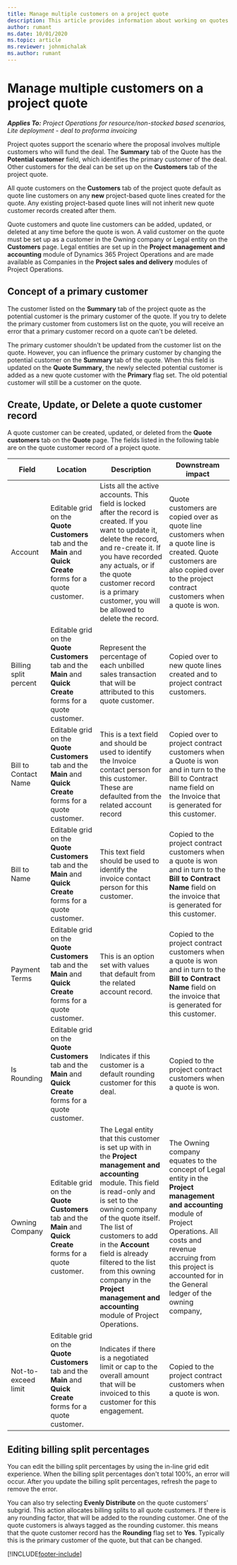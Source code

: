 ```yaml
---
title: Manage multiple customers on a project quote
description: This article provides information about working on quotes that involve multiple customers who will fund the project.
author: rumant
ms.date: 10/01/2020
ms.topic: article
ms.reviewer: johnmichalak
ms.author: rumant
---
```


# Manage multiple customers on a project quote

_**Applies To:** Project Operations for resource/non-stocked based scenarios, Lite deployment - deal to proforma invoicing_

Project quotes support the scenario where the proposal involves multiple customers who will fund the deal. The **Summary** tab of the Quote has the **Potential customer** field, which identifies the primary customer of the deal. Other customers for the deal can be set up on the **Customers** tab of the project quote.

All quote customers on the **Customers** tab of the project quote default as quote line customers on any **new** project-based quote lines created for the quote. Any existing project-based quote lines will not inherit new quote customer records created after them.

Quote customers and quote line customers can be added, updated, or deleted at any time before the quote is won. A valid customer on the quote must be set up as a customer in the Owning company or Legal entity on the **Customers** page. Legal entities are set up in the **Project management and accounting** module of Dynamics 365 Project Operations and are made available as Companies in the **Project sales and delivery** modules of Project Operations.

## Concept of a primary customer

The customer listed on the **Summary** tab of the project quote as the potential customer is the primary customer of the quote. If you try to delete the primary customer from customers list on the quote, you will receive an error that a primary customer record on a quote can't be deleted.

The primary customer shouldn't be updated from the customer list on the quote. However, you can influence the primary customer by changing the potential customer on the **Summary** tab of the quote. When this field is updated on the **Quote Summary**, the newly selected potential customer is added as a new quote customer with the **Primary** flag set. The old potential customer will still be a customer on the quote.

## Create, Update, or Delete a quote customer record

A quote customer can be created, updated, or deleted from the **Quote customers** tab on the **Quote** page. The fields listed in the following table are on the quote customer record of a project quote.

| **Field** | **Location** | **Description** | **Downstream impact** |
| --- | --- | --- | --- |
| Account | Editable grid on the **Quote Customers** tab and the **Main** and **Quick Create** forms for a quote customer. | Lists all the active accounts. This field is locked after the record is created. If you want to update it, delete the record, and re-create it. If you have recorded any actuals, or if the quote customer record is a primary customer, you will be allowed to delete the record. | Quote customers are copied over as quote line customers when a quote line is created. Quote customers are also copied over to the project contract customers when a quote is won. |
| Billing split percent | Editable grid on the **Quote Customers** tab and the **Main** and **Quick Create** forms for a quote customer. | Represent the percentage of each unbilled sales transaction that will be attributed to this quote customer. | Copied over to new quote lines created and to project contract customers. |
| Bill to Contact Name | Editable grid on the **Quote Customers** tab and the **Main** and **Quick Create** forms for a quote customer. | This is a text field and should be used to identify the Invoice contact person for this customer. These are defaulted from the related account record | Copied over to project contract customers when a Quote is won and in turn to the Bill to Contract name field on the Invoice that is generated for this customer. |
| Bill to Name | Editable grid on the **Quote Customers** tab and the **Main** and **Quick Create** forms for a quote customer. | This text field should be used to identify the invoice contact person for this customer. | Copied to the project contract customers when a quote is won and in turn to the **Bill to Contract Name** field on the invoice that is generated for this customer. |
| Payment Terms | Editable grid on the **Quote Customers** tab and the **Main** and **Quick Create** forms for a quote customer. | This is an option set with values that default from the related account record. | Copied to the project contract customers when a quote is won and in turn to the **Bill to Contract Name** field on the invoice that is generated for this customer. |
| Is Rounding | Editable grid on the **Quote Customers** tab and the **Main** and **Quick Create** forms for a quote customer. | Indicates if this customer is a default rounding customer for this deal. | Copied to the project contract customers when a quote is won. |
| Owning Company | Editable grid on the **Quote Customers** tab and the **Main** and **Quick Create** forms for a quote customer. | The Legal entity that this customer is set up with in the **Project management and accounting** module. This field is read-only and is set to the owning company of the quote itself. The list of customers to add in the **Account** field is already filtered to the list from this owning company in the **Project management and accounting** module of Project Operations. | The Owning company equates to the concept of Legal entity in the **Project management and accounting** module of Project Operations. All costs and revenue accruing from this project is accounted for in the General ledger of the owning company, |
| Not-to-exceed limit | Editable grid on the **Quote Customers** tab and the **Main** and **Quick Create** forms for a quote customer. | Indicates if there is a negotiated limit or cap to the overall amount that will be invoiced to this customer for this engagement. | Copied to the project contract customers when a quote is won. |

## Editing billing split percentages

You can edit the billing split percentages by using the in-line grid edit experience. When the billing split percentages don't total 100%, an error will occur. After you update the billing split percentages, refresh the page to remove the error.

You can also try selecting **Evenly Distribute** on the quote customers' subgrid. This action allocates billing splits to all quote customers. If there is any rounding factor, that will be added to the rounding customer. One of the quote customers is always tagged as the rounding customer. this means that the quote customer record has the **Rounding** flag set to **Yes**. Typically this is the primary customer of the quote, but that can be changed.


[!INCLUDE[footer-include](../includes/footer-banner.md)]